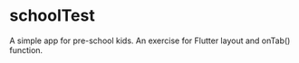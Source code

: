 # schoolTest
A simple app for pre-school kids. An exercise for Flutter layout and onTab() function.
